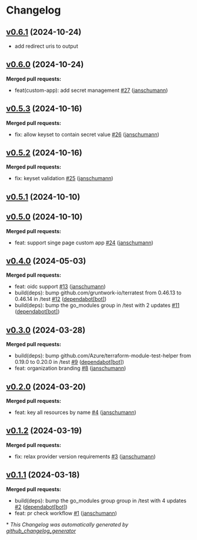 # Changelog

## [v0.6.1](https://github.com/Schumann-IT/terraform-azureadb2c-b2c-directory/tree/v0.6.1) (2024-10-24)

- add redirect uris to output 

## [v0.6.0](https://github.com/Schumann-IT/terraform-azureadb2c-b2c-directory/tree/v0.6.0) (2024-10-24)

**Merged pull requests:**

- feat\(custom-app\): add secret management [\#27](https://github.com/Schumann-IT/terraform-azureadb2c-b2c-directory/pull/27) ([janschumann](https://github.com/janschumann))

## [v0.5.3](https://github.com/Schumann-IT/terraform-azureadb2c-b2c-directory/tree/v0.5.3) (2024-10-16)

**Merged pull requests:**

- fix: allow keyset to contain secret value [\#26](https://github.com/Schumann-IT/terraform-azureadb2c-b2c-directory/pull/26) ([janschumann](https://github.com/janschumann))

## [v0.5.2](https://github.com/Schumann-IT/terraform-azureadb2c-b2c-directory/tree/v0.5.2) (2024-10-16)

**Merged pull requests:**

- fix: keyset validation [\#25](https://github.com/Schumann-IT/terraform-azureadb2c-b2c-directory/pull/25) ([janschumann](https://github.com/janschumann))

## [v0.5.1](https://github.com/Schumann-IT/terraform-azureadb2c-b2c-directory/tree/v0.5.1) (2024-10-10)

## [v0.5.0](https://github.com/Schumann-IT/terraform-azureadb2c-b2c-directory/tree/v0.5.0) (2024-10-10)

**Merged pull requests:**

- feat: support singe page custom app [\#24](https://github.com/Schumann-IT/terraform-azureadb2c-b2c-directory/pull/24) ([janschumann](https://github.com/janschumann))

## [v0.4.0](https://github.com/Schumann-IT/terraform-azureadb2c-b2c-directory/tree/v0.4.0) (2024-05-03)

**Merged pull requests:**

- feat: oidc support [\#13](https://github.com/Schumann-IT/terraform-azureadb2c-b2c-directory/pull/13) ([janschumann](https://github.com/janschumann))
- build\(deps\): bump github.com/gruntwork-io/terratest from 0.46.13 to 0.46.14 in /test [\#12](https://github.com/Schumann-IT/terraform-azureadb2c-b2c-directory/pull/12) ([dependabot[bot]](https://github.com/apps/dependabot))
- build\(deps\): bump the go\_modules group in /test with 2 updates [\#11](https://github.com/Schumann-IT/terraform-azureadb2c-b2c-directory/pull/11) ([dependabot[bot]](https://github.com/apps/dependabot))

## [v0.3.0](https://github.com/Schumann-IT/terraform-azureadb2c-b2c-directory/tree/v0.3.0) (2024-03-28)

**Merged pull requests:**

- build\(deps\): bump github.com/Azure/terraform-module-test-helper from 0.19.0 to 0.20.0 in /test [\#9](https://github.com/Schumann-IT/terraform-azureadb2c-b2c-directory/pull/9) ([dependabot[bot]](https://github.com/apps/dependabot))
- feat: organization branding [\#8](https://github.com/Schumann-IT/terraform-azureadb2c-b2c-directory/pull/8) ([janschumann](https://github.com/janschumann))

## [v0.2.0](https://github.com/Schumann-IT/terraform-azureadb2c-b2c-directory/tree/v0.2.0) (2024-03-20)

**Merged pull requests:**

- feat: key all resources by name [\#4](https://github.com/Schumann-IT/terraform-azureadb2c-b2c-directory/pull/4) ([janschumann](https://github.com/janschumann))

## [v0.1.2](https://github.com/Schumann-IT/terraform-azureadb2c-b2c-directory/tree/v0.1.2) (2024-03-19)

**Merged pull requests:**

- fix: relax provider version requirements [\#3](https://github.com/Schumann-IT/terraform-azureadb2c-b2c-directory/pull/3) ([janschumann](https://github.com/janschumann))

## [v0.1.1](https://github.com/Schumann-IT/terraform-azureadb2c-b2c-directory/tree/v0.1.1) (2024-03-18)

**Merged pull requests:**

- build\(deps\): bump the go\_modules group group in /test with 4 updates [\#2](https://github.com/Schumann-IT/terraform-azureadb2c-b2c-directory/pull/2) ([dependabot[bot]](https://github.com/apps/dependabot))
- feat: pr check workflow [\#1](https://github.com/Schumann-IT/terraform-azureadb2c-b2c-directory/pull/1) ([janschumann](https://github.com/janschumann))



\* *This Changelog was automatically generated by [github_changelog_generator](https://github.com/github-changelog-generator/github-changelog-generator)*
